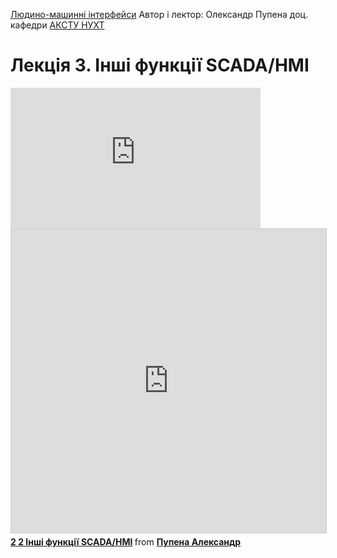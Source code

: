 [Людино-машинні інтерфейси](https://pupenasan.github.io/hmi/)  Автор і лектор: Олександр Пупена доц. кафедри [АКСТУ НУХТ](http://www.iasu-nuft.pp.ua/) 

# Лекція 3. Інші функції SCADA/HMI



<iframe width="400" height="225" src="https://www.youtube.com/embed/ZRVreDNEEH0" title="YouTube video player" frameborder="0" allow="accelerometer; autoplay; clipboard-write; encrypted-media; gyroscope; picture-in-picture" allowfullscreen></iframe>

<iframe src="https://www.slideshare.net/slideshow/embed_code/key/dt3hs80PJ7TJSb" width="597" height="486" frameborder="0" marginwidth="0" marginheight="0" scrolling="no" style="border:1px solid #CCC; border-width:1px; margin-bottom:5px; max-width: 100%;" allowfullscreen> </iframe> <div style="margin-bottom:5px"> <strong> <a href="https://www.slideshare.net/pupenasan/2-2-scadahmi" title="2 2 Інші функції SCADA/HMI" target="_blank">2 2 Інші функції SCADA/HMI</a> </strong> from <strong><a href="https://www.slideshare.net/pupenasan" target="_blank">Пупена Александр</a></strong> </div>

